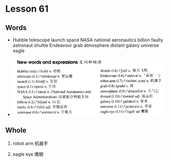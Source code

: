 # Lesson 61

## Words

- Hubble telescope launch space NASA national aeronautics billion faulty astronaut shuttle Endeavour grab atmosphere distant galaxy universe eagle

- ![Words](../../../Images/Part2/07/words-61.png)

## Whole

1. robot arm 机器手

2. eagle eye 鹰眼
